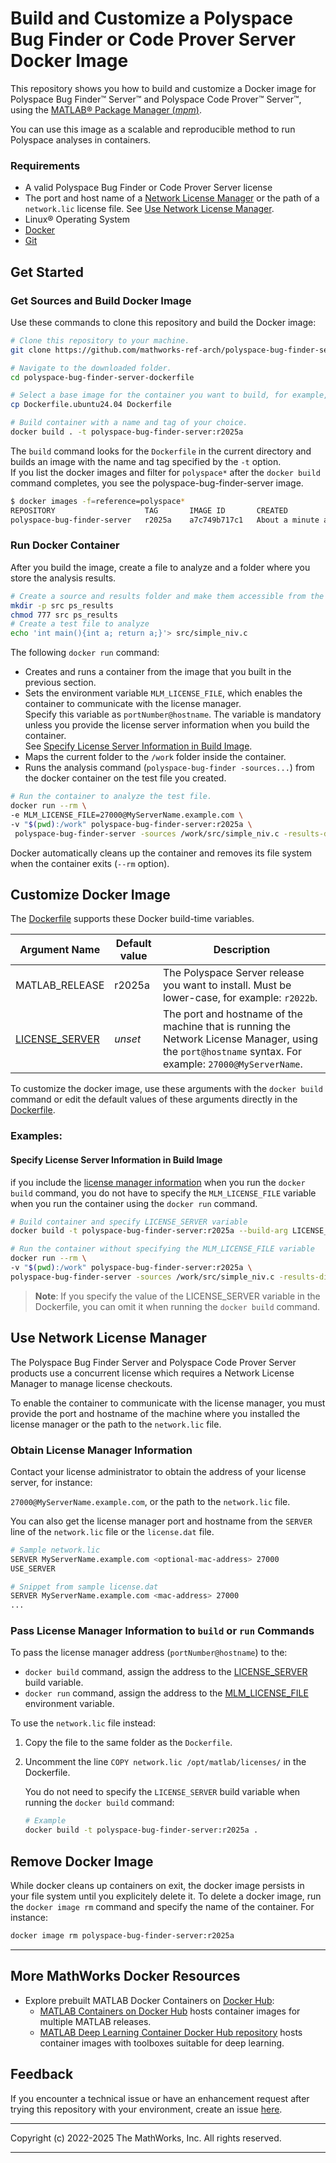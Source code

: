 # Build and Customize a Polyspace Bug Finder or Code Prover Server Docker Image

This repository shows you how to build and customize a Docker image for Polyspace Bug Finder&trade; Server&trade; and Polyspace Code Prover&trade; Server&trade;, using the [MATLAB&reg; Package Manager (*mpm*)](https://github.com/mathworks-ref-arch/matlab-dockerfile/blob/main/MPM.md).

You can use this image as a scalable and reproducible method to run Polyspace analyses in containers.

### Requirements
* A valid Polyspace Bug Finder or Code Prover Server license
* The port and host name of a [Network License Manager](https://www.mathworks.com/help/install/administer-network-licenses.html) or the path of a `network.lic` license file. See [Use Network License Manager](#use-the-network-license-manager). 
* Linux® Operating System
* [Docker](https://docs.docker.com/engine/install/)
* [Git](https://git-scm.com/book/en/v2/Getting-Started-Installing-Git)

## Get Started

### Get Sources and Build Docker Image
 Use these commands to clone this repository and build the Docker image:
```bash
# Clone this repository to your machine.
git clone https://github.com/mathworks-ref-arch/polyspace-bug-finder-server-dockerfile.git

# Navigate to the downloaded folder.
cd polyspace-bug-finder-server-dockerfile

# Select a base image for the container you want to build, for example, Ubuntu, and copy it to a Dockerfile.
cp Dockerfile.ubuntu24.04 Dockerfile

# Build container with a name and tag of your choice.
docker build . -t polyspace-bug-finder-server:r2025a
```
The `build` command looks for the `Dockerfile` in the current directory and builds an image with the name and tag specified by the `-t` option.<br>
If you list the docker images and filter for `polyspace*` after the `docker build` command completes, you see the polyspace-bug-finder-server image.
```bash
$ docker images -f=reference=polyspace*
REPOSITORY                    TAG       IMAGE ID       CREATED              SIZE
polyspace-bug-finder-server   r2025a    a7c749b717c1   About a minute ago   4.43GB
```


### Run Docker Container
After you build the image, create a file to analyze and a folder where you store the analysis results.
```bash
# Create a source and results folder and make them accessible from the running container
mkdir -p src ps_results
chmod 777 src ps_results
# Create a test file to analyze
echo 'int main(){int a; return a;}'> src/simple_niv.c
```
The following `docker run` command:
* Creates and runs a container from the image that you built in the previous section.
* Sets the environment variable `MLM_LICENSE_FILE`, which enables the container to communicate with the license manager.<br> Specify this variable as `portNumber@hostname`. The variable is mandatory unless you provide the license server information when you build the container.<br>
    See [Specify License Server Information in Build Image](#specify-license-server-information-in-build-image). 
* Maps the current folder to the `/work` folder inside the container. 
* Runs the analysis command (`polyspace-bug-finder -sources...`) from the docker container on the test file you created. 
```bash
# Run the container to analyze the test file.
docker run --rm \
-e MLM_LICENSE_FILE=27000@MyServerName.example.com \ 
-v "$(pwd):/work" polyspace-bug-finder-server:r2025a \ 
 polyspace-bug-finder-server -sources /work/src/simple_niv.c -results-dir /work/ps_results
```


Docker automatically cleans up the container and removes its file system when the container exits (`--rm` option).

## Customize Docker Image
The [Dockerfile](https://github.com/mathworks-ref-arch/polyspace-bug-finder-server-dockerfile/blob/main/Dockerfile) supports these Docker build-time variables.

| Argument Name | Default value | Description |
|---|---|---|
| MATLAB_RELEASE | r2025a | The Polyspace Server release you want to install. Must be lower-case, for example: `r2022b`.|
| [LICENSE_SERVER](#build-an-image-with-license-server-information) | *unset* | The port and hostname of the machine that is running the Network License Manager, using the `port@hostname` syntax. For example: `27000@MyServerName`. |

To customize the docker image, use these arguments with the `docker build` command or edit the default values of these arguments directly in the [Dockerfile](https://github.com/mathworks-ref-arch/polyspace-bug-finder-server-dockerfile/blob/main/Dockerfile).

### Examples:

#### **Specify License Server Information in Build Image**

if you include the [license manager information](#obtain-license-manager-information) when you run the `docker build` command, you do not have to specify the `MLM_LICENSE_FILE` variable when you run the container using the `docker run` command.

```bash
# Build container and specify LICENSE_SERVER variable
docker build -t polyspace-bug-finder-server:r2025a --build-arg LICENSE_SERVER=27000@MyServerName.example.com .

# Run the container without specifying the MLM_LICENSE_FILE variable
docker run --rm \
-v "$(pwd):/work" polyspace-bug-finder-server:r2025a \ 
polyspace-bug-finder-server -sources /work/src/simple_niv.c -results-dir /work/ps_results
```
> **Note**: If you specify the value of the LICENSE_SERVER variable in the Dockerfile, you can omit it when running the `docker build` command.
## Use Network License Manager
The Polyspace Bug Finder Server and Polyspace Code Prover Server products use a concurrent license which requires a Network License Manager to manage license checkouts. 

To enable the container to communicate with the license manager, you must provide the port and hostname of the machine where you installed the license manager or the path to the  `network.lic` file.

### Obtain License Manager Information
Contact your license administrator to obtain the address of your license server, for instance:

 `27000@MyServerName.example.com`, or the path to the `network.lic` file.

You can also get the license manager port and hostname from the `SERVER` line of the `network.lic` file or the `license.dat` file.
```bash
# Sample network.lic
SERVER MyServerName.example.com <optional-mac-address> 27000
USE_SERVER

# Snippet from sample license.dat
SERVER MyServerName.example.com <mac-address> 27000
...
```
### Pass License Manager Information to `build` or `run` Commands
To pass the license manager address (`portNumber@hostname`) to the:
* `docker build` command, assign the address to the [LICENSE_SERVER](#specify-license-server-information-in-build-image) build variable.
* `docker run` command, assign the address to the [MLM_LICENSE_FILE](#run-docker-image) environment variable.

To use the `network.lic` file instead:

1. Copy the file to the same folder as the `Dockerfile`.
1. Uncomment the line `COPY network.lic /opt/matlab/licenses/` in the Dockerfile.

    You do not need to specify the `LICENSE_SERVER` build variable when running the `docker build` command:
    ```bash
    # Example
    docker build -t polyspace-bug-finder-server:r2025a .
    ```
## Remove Docker Image

While docker cleans up containers on exit, the docker image persists in your file system until you explicitely delete it. To delete a docker image, run the `docker image rm` command and specify the name of the container. For instance:
```bash
docker image rm polyspace-bug-finder-server:r2025a
```

---
## More MathWorks Docker Resources
* Explore prebuilt MATLAB Docker Containers on [Docker Hub](https://hub.docker.com/r/mathworks):
    * [MATLAB Containers on Docker Hub](https://hub.docker.com/r/mathworks/matlab) hosts container images for multiple MATLAB releases.
    * [MATLAB Deep Learning Container Docker Hub repository](https://hub.docker.com/r/mathworks/matlab-deep-learning) hosts container images with toolboxes suitable for deep learning.

## Feedback
If you encounter a technical issue or have an enhancement request after trying this repository with your environment, create an issue [here](https://github.com/mathworks-ref-arch/polyspace-bug-finder-server-dockerfile/issues).

----

Copyright (c) 2022-2025 The MathWorks, Inc. All rights reserved.

----
